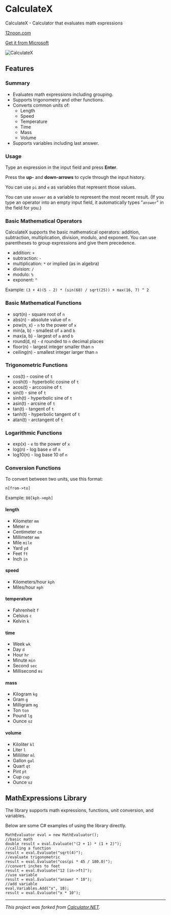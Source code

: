 CalculateX
==========

CalculateX - Calculator that evaluates math expressions

[12noon.com](https://12noon.com)

[Get it from Microsoft](ms-windows-store://pdp/?productid=9NWLKMVZPJD3)

![CalculateX](https://github.com/skst/CalculateX/blob/master/CalculateX.png)

## Features

### Summary
* Evaluates math expressions including grouping.
* Supports trigonometry and other functions.
* Converts common units of:
    * Length
    * Speed
    * Temperature
    * Time
    * Mass
    * Volume
* Supports variables including last answer.

### Usage

Type an expression in the input field and press **Enter**.

Press the **up-** and **down-arrows** to cycle through the input history.

You can use `pi` and `e` as variables that represent those values.

You can use `answer` as a variable to represent the most recent result.
(If you type an operator into an empty input field,
it automatically types "`answer`" in the field for you.)

### Basic Mathematical Operators

CalculateX supports the basic mathematical operators: addition, subtraction,
multiplication, division, modulo, and exponent.
You can use parentheses to group expressions and give them precedence.

* addition: `+`
* subtraction: `-`
* multiplication: `*` or implied (as in algebra)
* division: `/`
* modulo: `%`
* exponent: `^`

Example: `(3 + 4)(5 - 2) * (sin(68) / sqrt(25)) + max(16, 7) ^ 2`

### Basic Mathematical Functions

* sqrt(n) - square root of `n`
* abs(n) - absolute value of `n`
* pow(n, x) - `n` to the power of `x`
* min(a, b) - smallest of `a` and `b`
* max(a, b) - largest of `a` and `b`
* round(d, n) - `d` rounded to `n` decimal places
* floor(n) - largest integer smaller than `n`
* ceiling(n) - smallest integer larger than `n`

### Trigonometric Functions

* cos(t) - cosine of `t`
* cosh(t) - hyperbolic cosine of `t`
* acos(t) - arccosine of `t`
* sin(t) - sine of `t`
* sinh(t) - hyperbolic sine of `t`
* asin(t) - arcsine of `t`
* tan(t) - tangent of `t`
* tanh(t) - hyperbolic tangent of `t`
* atan(t) - arctangent of `t`

### Logarithmic Functions

* exp(x) - `e` to the power of `x`
* log(n) - log base `e` of `n`
* log10(n) - log base 10 of `n`

### Conversion Functions

To convert between two units, use this format:

`n[from->to]`

Example: `80[kph->mph]`

#### length

* Kilometer `mm`
* Meter `m`
* Centimeter `cm`
* Millimeter `mm`
* Mile `mile`
* Yard `yd`
* Feet `ft`
* Inch `in`

#### speed

* Kilometers/hour `kph`
* Miles/hour `mph`

#### temperature

* Fahrenheit `f`
* Celsius `c`
* Kelvin `k`

#### time

* Week `wk`
* Day `d`
* Hour `hr`
* Minute `min`
* Second `sec`
* Millisecond `ms`

#### mass

* Kilogram `kg`
* Gram `g`
* Milligram `mg`
* Ton `ton`
* Pound `lg`
* Ounce `oz`

#### volume

* Kiloliter `kl`
* Liter `l`
* Milliliter `ml`
* Gallon `gal`
* Quart `qt`
* Pint `pt`
* Cup `cup`
* Ounce `oz`

## MathExpressions Library

The library supports math expressions, functions, unit conversion, and variables.

Below are some C# examples of using the library directly.

````
MathEvaluator eval = new MathEvaluator();
//basic math
double result = eval.Evaluate("(2 + 1) * (1 + 2)");
//calling a function
result = eval.Evaluate("sqrt(4)");
//evaluate trigonometric 
result = eval.Evaluate("cos(pi * 45 / 180.0)");
//convert inches to feet
result = eval.Evaluate("12 [in->ft]");
//use variable
result = eval.Evaluate("answer * 10");
//add variable
eval.Variables.Add("x", 10);
result = eval.Evaluate("x * 10");
````

------------

*This project was forked from [Calculator.NET](https://github.com/loresoft/Calculator).*
